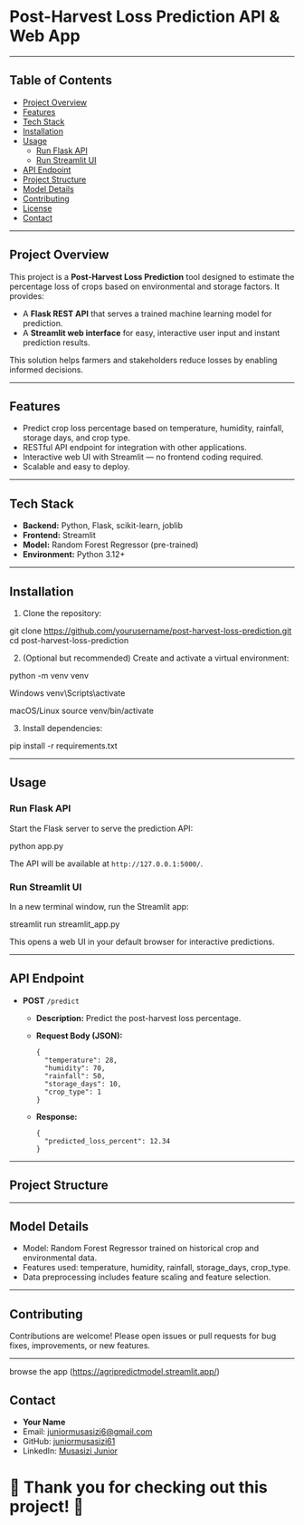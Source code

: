 # Post-Harvest Loss Prediction API & Web App

---

## Table of Contents

- [Project Overview](#project-overview)  
- [Features](#features)  
- [Tech Stack](#tech-stack)  
- [Installation](#installation)  
- [Usage](#usage)  
  - [Run Flask API](#run-flask-api)  
  - [Run Streamlit UI](#run-streamlit-ui)  
- [API Endpoint](#api-endpoint)  
- [Project Structure](#project-structure)  
- [Model Details](#model-details)  
- [Contributing](#contributing)  
- [License](#license)  
- [Contact](#contact)  

---

## Project Overview

This project is a **Post-Harvest Loss Prediction** tool designed to estimate the percentage loss of crops based on environmental and storage factors. It provides:

- A **Flask REST API** that serves a trained machine learning model for prediction.
- A **Streamlit web interface** for easy, interactive user input and instant prediction results.

This solution helps farmers and stakeholders reduce losses by enabling informed decisions.

---

## Features

- Predict crop loss percentage based on temperature, humidity, rainfall, storage days, and crop type.
- RESTful API endpoint for integration with other applications.
- Interactive web UI with Streamlit — no frontend coding required.
- Scalable and easy to deploy.

---

## Tech Stack

- **Backend:** Python, Flask, scikit-learn, joblib  
- **Frontend:** Streamlit  
- **Model:** Random Forest Regressor (pre-trained)  
- **Environment:** Python 3.12+  

---

## Installation

1. Clone the repository:

git clone https://github.com/yourusername/post-harvest-loss-prediction.git
cd post-harvest-loss-prediction


2. (Optional but recommended) Create and activate a virtual environment:

python -m venv venv

Windows
venv\Scripts\activate

macOS/Linux
source venv/bin/activate


3. Install dependencies:

pip install -r requirements.txt


---

## Usage

### Run Flask API

Start the Flask server to serve the prediction API:

python app.py


The API will be available at `http://127.0.0.1:5000/`.

### Run Streamlit UI

In a new terminal window, run the Streamlit app:

streamlit run streamlit_app.py


This opens a web UI in your default browser for interactive predictions.

---

## API Endpoint

- **POST** `/predict`

  - **Description:** Predict the post-harvest loss percentage.
  - **Request Body (JSON):**

    ```
    {
      "temperature": 28,
      "humidity": 70,
      "rainfall": 50,
      "storage_days": 10,
      "crop_type": 1
    }
    ```

  - **Response:**

    ```
    {
      "predicted_loss_percent": 12.34
    }
    ```

---

## Project Structure




---

## Model Details

- Model: Random Forest Regressor trained on historical crop and environmental data.
- Features used: temperature, humidity, rainfall, storage_days, crop_type.
- Data preprocessing includes feature scaling and feature selection.

---

## Contributing

Contributions are welcome! Please open issues or pull requests for bug fixes, improvements, or new features.


---

browse the app 
(https://agripredictmodel.streamlit.app/)

## Contact

- **Your Name**  
- Email: juniormusasizi6@gmail.com
- GitHub: [juniormusasizi61](https://github.com/juniormusasizi61) 
- LinkedIn: [Musasizi Junior](https://www.linkedin.com/in/musasizi-junior-291012247/)

# 🎉 Thank you for checking out this project! 🎉
